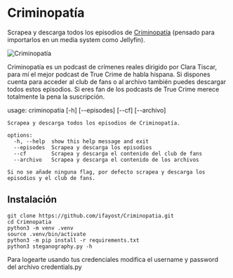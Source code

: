 # Criminopatía
Scrapea y descarga todos los episodios de [Criminopatía](https://criminopatia.com/) (pensado para importarlos en un media system como Jellyfin).

![Criminopatía](https://github.com/ifayost/Criminopatia/blob/main/Cabeceras-Criminopatia-Tw-02.png?raw=true)

Criminopatía es un podcast de crímenes reales dirigido por Clara Tiscar, para mí el mejor podcast de True Crime de habla hispana. Si dispones cuenta para acceder al club de fans o al archivo también puedes descargar todos estos episodios. Si eres fan de los podcasts de True Crime merece totalmente la pena la suscripción.

usage: criminopatia [-h] [--episodes] [--cf] [--archivo]

    Scrapea y descarga todos los episodios de Criminopatía.

    options:
      -h, --help  show this help message and exit
      --episodes  Scrapea y descarga los episodios
      --cf        Scrapea y descarga el contenido del club de fans
      --archivo   Scrapea y descarga el contenido de los archivos

    Si no se añade ninguna flag, por defecto scrapea y descarga los episodios y el club de fans.

## Instalación
    git clone https://github.com/ifayost/Criminopatia.git
    cd Crimnopatia
    python3 -m venv .venv
    source .venv/bin/activate
    python3 -m pip install -r requirements.txt
    python3 steganography.py -h
Para logearte usando tus credenciales modifica el username y password del archivo credentials.py

